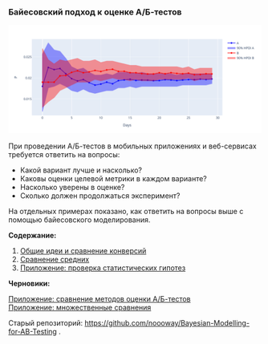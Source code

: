 ### Байесовский подход к оценке А/Б-тестов

<p align="center">
    <a href="https://nbviewer.org/github/andrewbrdk/Bayesian-Modelling-for-AB-Testing/blob/main/1-%D0%9E%D0%B1%D1%89%D0%B8%D0%B5%20%D0%B8%D0%B4%D0%B5%D0%B8.ipynb">
        <img src="./figs/cover.png" width="800"/>
    </a>
</p>

При проведении А/Б-тестов в мобильных приложениях и веб-сервисах требуется ответить на вопросы:  

* Какой вариант лучше и насколько?   
* Каковы оценки целевой метрики в каждом варианте?   
* Насколько уверены в оценке?  
* Сколько должен продолжаться эксперимент?   

На отдельных примерах показано, как ответить на вопросы выше с помощью байесовского моделирования.

**Содержание:**

1. [Общие идеи и сравнение конверсий](https://nbviewer.org/github/andrewbrdk/Bayesian-Modelling-for-AB-Testing/blob/main/1-%D0%9E%D0%B1%D1%89%D0%B8%D0%B5%20%D0%B8%D0%B4%D0%B5%D0%B8.ipynb)
2. [Сравнение средних](https://nbviewer.org/github/andrewbrdk/Bayesian-Modelling-for-AB-Testing/blob/main/2-%D0%A1%D1%80%D0%B0%D0%B2%D0%BD%D0%B5%D0%BD%D0%B8%D0%B5%20%D1%81%D1%80%D0%B5%D0%B4%D0%BD%D0%B8%D1%85.ipynb)  
3. [Приложение: проверка статистических гипотез](https://nbviewer.org/github/andrewbrdk/Bayesian-Modelling-for-AB-Testing/blob/main/%D0%9F%D1%80%D0%B8%D0%BB%D0%BE%D0%B6%D0%B5%D0%BD%D0%B8%D0%B5-%D0%9F%D1%80%D0%BE%D0%B2%D0%B5%D1%80%D0%BA%D0%B0_%D1%81%D1%82%D0%B0%D1%82%D0%B8%D1%81%D1%82%D0%B8%D1%87%D0%B5%D1%81%D0%BA%D0%B8%D1%85_%D0%B3%D0%B8%D0%BF%D0%BE%D1%82%D0%B5%D0%B7.ipynb)  


**Черновики:**

[Приложение: сравнение методов оценки А/Б-тестов](https://github.com/andrewbrdk/Bayesian-Modelling-for-AB-Testing/blob/main/%D0%9F%D1%80%D0%B8%D0%BB%D0%BE%D0%B6%D0%B5%D0%BD%D0%B8%D0%B5-%D0%A1%D1%80%D0%B0%D0%B2%D0%BD%D0%B5%D0%BD%D0%B8%D0%B5_%D0%BC%D0%B5%D1%82%D0%BE%D0%B4%D0%BE%D0%B2_%D0%BE%D1%86%D0%B5%D0%BD%D0%BA%D0%B8_%D0%90%D0%91_%D1%82%D0%B5%D1%81%D1%82%D0%BE%D0%B2.ipynb)    
[Приложение: множественные сравнения](https://github.com/andrewbrdk/Bayesian-Modelling-for-AB-Testing/blob/main/%D0%9F%D1%80%D0%B8%D0%BB%D0%BE%D0%B6%D0%B5%D0%BD%D0%B8%D0%B5-%D0%9C%D0%BD%D0%BE%D0%B6%D0%B5%D1%81%D1%82%D0%B2%D0%B5%D0%BD%D0%BD%D1%8B%D0%B5_%D1%81%D1%80%D0%B0%D0%B2%D0%BD%D0%B5%D0%BD%D0%B8%D1%8F.ipynb)  

Старый репозиторий: https://github.com/noooway/Bayesian-Modelling-for-AB-Testing .
